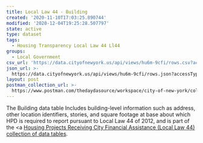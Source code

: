 ```yaml
---
title: Local Law 44 - Building
created: '2020-11-10T17:03:25.890744'
modified: '2020-12-04T19:25:28.507797'
state: active
type: dataset
tags:
  - Housing Transparency Local Law 44 Ll44
groups:
  - Local Government
csv_url: 'https://data.cityofnewyork.us/api/views/hu6m-9cfi/rows.csv?accessType=DOWNLOAD'
json_url: >-
  https://data.cityofnewyork.us/api/views/hu6m-9cfi/rows.json?accessType=DOWNLOAD
layout: post
postman_collection_url: >-
  https://www.postman.com/thedaydasource/workspace/city-of-new-york/collection/15909983-3691d05a-0570-46c9-aee9-2a5cf13474ac
---
```

The Building data table Includes building-level information such as address, other location identifiers, stories, and square footage at base about which HPD is required to report pursuant to Local Law 44 of 2012, and is part of the <a <a href='https://data.cityofnewyork.us/browse?Data-Collection_Data-Collection=HPD+Local+Law+44'>Housing Projects Receiving City Financial Assistance (Local Law 44) collection of data tables</a>.
